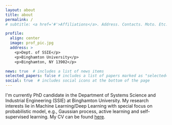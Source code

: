 ```yaml
---
layout: about
title: about
permalink: /
# subtitle: <a href='#'>Affiliations</a>. Address. Contacts. Moto. Etc.

profile:
  align: center
  image: prof_pic.jpg
  address: >
    <p>Dept. of SSIE</p>
    <p>Binghamton University</p>
    <p>Binghamton, NY 13902</p>

news: true  # includes a list of news items
selected_papers: false # includes a list of papers marked as "selected={true}"
social: true  # includes social icons at the bottom of the page
---
```


I'm currently PhD candidate in the Department of Systems Science and Industrial Engineering (SSIE) at Binghamton University. My research interests lie in Machine Learning/Deep Learning with special focus on probabilistic model, e.g., Gaussian process, active learning and self-supervised learning. My CV can be found [here](assets/pdf/<Industrial_Resume.pdf>).
